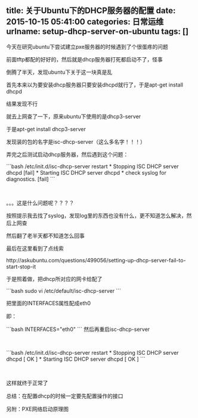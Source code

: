 title: 关于Ubuntu下的DHCP服务器的配置
date: 2015-10-15 05:41:00
categories: 日常运维
urlname: setup-dhcp-server-on-ubuntu
tags: []
---
<p>
	今天在研究ubuntu下尝试建立pxe服务器的时候遇到了个很蛋疼的问题
</p>
<p>
	前面tftp都配的好好的，然后就是dhcp服务器<span>打死都</span>启动不了，怪事
</p>
<p>
	倒腾了半天，发现ubuntu下关于这一块真是乱
</p>
<p>
	首先本来以为要安装dhcp服务器只要安装dhcpd就行了，于是apt-get install dhcpd
</p>
<p>
	结果发现不行
</p>
<p>
	就去上网查了一下，原来ubuntu下使用的是dhcp3-server
</p>
<p>
	于是apt-get install dhcp3-server
</p>
<p>
	发现装的包的名字是isc-dhcp-server（这么多名字！！！）
</p>
<p>
	弄完之后测试启动dhcp服务器，然后遇到这个问题：
</p>
```bash
/etc/init.d/isc-dhcp-server restart
 * Stopping ISC DHCP server dhcpd                                                 [fail] 
 * Starting ISC DHCP server dhcpd                                                         * check syslog for diagnostics.
                                                                                  [fail]
```
<p>
	<br />
</p>
<p>
	。。。这是什么问题呢？？？？
</p>
<p>
	<!--more-->
</p>
<p>
	按照提示我去找了syslog，发现log里的东西也没有什么，更不知道怎么解决，然后上网查
</p>
<p>
	然后翻了老半天都不知道怎么回事
</p>
<p>
	最后在这里看到了点线索
</p>
<p>
	http://askubuntu.com/questions/499056/setting-up-dhcp-server-fail-to-start-stop-it
</p>
<p>
	于是照着做，把dhcp所对应的网卡给配了
</p>
```bash
sudo vi /etc/default/isc-dhcp-server
```
<p>
	<span style="line-height:1.5;">把里面的INTERFACES属性配成eth0</span> 
</p>
<p>
	<span style="line-height:1.5;">即：</span> 
</p>
<p>
	<span style="line-height:1.5;"> </span>
</p>
```bash
INTERFACES="eth0"
```
然后再重启isc-dhcp-server
<p>
	<br />
</p>
<p>
	<span style="line-height:1.5;"> </span>
</p>
```bash
/etc/init.d/isc-dhcp-server restart
 * Stopping ISC DHCP server dhcpd                                                 [ OK ] 
 * Starting ISC DHCP server dhcpd                                                 [ OK ]
```
<p>
	<br />
</p>
<p>
	<span style="line-height:1.5;">这样就终于正常了</span> 
</p>
<p>
	<span style="line-height:1.5;">总结：在配置dhcp的时候一定要先配置操作的接口</span> 
</p>
<p>
	<span style="line-height:1.5;">另附：PXE网络启动原理图</span> 
</p>
<p>
	<span style="line-height:1.5;"><img src="/images/tp_old/image/20151015/20151015134139_87670.png" alt="" /><br />
</span> 
</p>